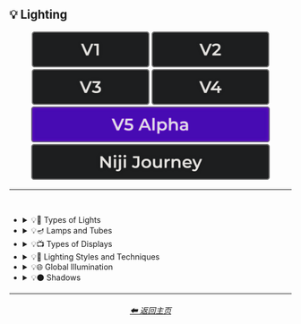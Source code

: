 <h2>💡 Lighting</h2>

<div align="center">

[<img src="/Images/Repo_Parts/Buttons/Version_Buttons/button_version_V1_inactive.webp?raw=true" alt="MidJourney V1" height="64" />](/Pages/MJ_V1/Style_Pages/Sphere/Lighting.md)
[<img src="/Images/Repo_Parts/Buttons/Version_Buttons/button_version_V2_inactive.webp?raw=true" alt="MidJourney V2" height="64" />](/Pages/MJ_V2/Style_Pages/Sphere/Lighting.md)
[<img src="/Images/Repo_Parts/Buttons/Version_Buttons/button_version_V3_inactive.webp?raw=true" alt="MidJourney V3" height="64" />](/Pages/MJ_V3/Style_Pages/Just_The_Style/Lighting.md)
[<img src="/Images/Repo_Parts/Buttons/Version_Buttons/button_version_V4_inactive.webp?raw=true" alt="MidJourney V4" height="64" />](/Pages/MJ_V4/Style_Pages/Just_The_Style/Lighting.md)
<br>
[<img src="/Images/Repo_Parts/Buttons/Version_Buttons/button_version_V5_Alpha_active_half.webp?raw=true" alt="MidJourney V5" height="64" />](/Pages/MJ_V5/Style_Pages/Just_The_Style/Lighting.md)
[<img src="/Images/Repo_Parts/Buttons/Version_Buttons/button_version_niji_inactive_half.webp?raw=true" alt="Niji Journey" height="64" />](/Pages/Niji_Journey/Style_Pages/Lighting.md)


</div>

<hr>
<br>


- <details><summary>💡🏮 Types of Lights</summary><p><div align="center">

    | Spotlight | Floodlight |
    | :-: | :-: |
    | <img src="/Images/MJ_V5/V5_Alpha_1/Midjourney_Styles/Spotlight.webp?raw=true" width="256" /> | <img src="/Images/MJ_V5/V5_Alpha_1/Midjourney_Styles/Floodlight.webp?raw=true" width="256" /> |
    
    <br>
    
    | Frontlight | Halfrear Lighting | Backlight |
    | :-: | :-: | :-: |
    | <img src="/Images/MJ_V5/V5_Alpha_1/Midjourney_Styles/Frontlight.webp?raw=true" width="256" /> | <img src="/Images/MJ_V5/V5_Alpha_1/Midjourney_Styles/Halfrear_Lighting.webp?raw=true" width="256" /> | <img src="/Images/MJ_V5/V5_Alpha_1/Midjourney_Styles/Backlight.webp?raw=true" width="256" /> | 
    
    <br>
    
    | Rim Lights | Rim Lighting | Marquee |
    | :-: | :-: | :-: |
    | <img src="/Images/MJ_V5/V5_Alpha_1/Midjourney_Styles/Rim_Lights.webp?raw=true" width="256" /> | <img src="/Images/MJ_V5/V5_Alpha_1/Midjourney_Styles/Rim_Lighting.webp?raw=true" width="256" /> | <img src="/Images/MJ_V5/V5_Alpha_1/Midjourney_Styles/Marquee.webp?raw=true" width="256" /> |
    
    <br>
    
    | Strobe | Strobe Light | Stroboscope |
    | :-: | :-: | :-: |
    | <img src="/Images/MJ_V5/V5_Alpha_1/Midjourney_Styles/Strobe.webp?raw=true" width="256" /> | <img src="/Images/MJ_V5/V5_Alpha_1/Midjourney_Styles/Strobe_Light.webp?raw=true" width="256" /> | <img src="/Images/MJ_V5/V5_Alpha_1/Midjourney_Styles/Stroboscope.webp?raw=true" width="256" /> |

    <br>

    | Flickering Light | Bubble Light |
    | :-: | :-: |
    | <img src="/Images/MJ_V5/V5_Alpha_1/Midjourney_Styles/Flickering_Light.webp?raw=true" width="256" /> | <img src="/Images/MJ_V5/V5_Alpha_1/Midjourney_Styles/Bubble_Light.webp?raw=true" width="256" /> |

    <br>

    | Dim | Dim Lighting | Dark Lighting |
    | :-: | :-: | :-: |
    | <img src="/Images/MJ_V5/V5_Alpha_1/Midjourney_Styles/Dim.webp?raw=true" width="256" /> | <img src="/Images/MJ_V5/V5_Alpha_1/Midjourney_Styles/Dim_Lighting.webp?raw=true" width="256" /> | <img src="/Images/MJ_V5/V5_Alpha_1/Midjourney_Styles/Dark_Lighting.webp?raw=true" width="256" /> |

    <br>
    
    | Bright | Ultrabright | Blinding Light |
    | :-: | :-: | :-: |
    | <img src="/Images/MJ_V5/V5_Alpha_1/Midjourney_Styles/Bright.webp?raw=true" width="256" /> | <img src="/Images/MJ_V5/V5_Alpha_1/Midjourney_Styles/Ultrabright.webp?raw=true" width="256" /> | <img src="/Images/MJ_V5/V5_Alpha_1/Midjourney_Styles/Blinding_Light.webp?raw=true" width="256" /> |
    
    <br>
    
    | Crepuscular Rays | Rays of Shimmering Light | Godrays |
    | :-: | :-: | :-: |
    | <img src="/Images/MJ_V5/V5_Alpha_1/Midjourney_Styles/Crepuscular_Rays.webp?raw=true" width="256" /> | <img src="/Images/MJ_V5/V5_Alpha_1/Midjourney_Styles/Rays_of_Shimmering_Light.webp?raw=true" width="256" /> | <img src="/Images/MJ_V5/V5_Alpha_1/Midjourney_Styles/Godrays.webp?raw=true" width="256" /> |
    
    <br>
    
    | Artificial Lighting | Natural Lighting |
    | :-: | :-: |
    | <img src="/Images/MJ_V5/V5_Alpha_1/Midjourney_Styles/Artificial_Lighting.webp?raw=true" width="256" /> | <img src="/Images/MJ_V5/V5_Alpha_1/Midjourney_Styles/Natural_Lighting.webp?raw=true" width="256" /> |

    <br>

    | Sunlight | Direct Sunlight | Sunshine Ray |
    | :-: | :-: | :-: |
    | <img src="/Images/MJ_V5/V5_Alpha_1/Midjourney_Styles/Sunlight.webp?raw=true" width="256" /> | <img src="/Images/MJ_V5/V5_Alpha_1/Midjourney_Styles/Direct_Sunlight.webp?raw=true" width="256" /> | <img src="/Images/MJ_V5/V5_Alpha_1/Midjourney_Styles/Sunshine_Ray.webp?raw=true" width="256" /> |
    
    <br>

    | Sunbeams | Sunshaft |
    | :-: | :-: |
    | <img src="/Images/MJ_V5/V5_Alpha_1/Midjourney_Styles/Sunbeams.webp?raw=true" width="256" /> | <img src="/Images/MJ_V5/V5_Alpha_1/Midjourney_Styles/Sunshaft.webp?raw=true" width="256" /> |

    <br>

    | Moonbeams | Starlight |
    | :-: | :-: |
    | <img src="/Images/MJ_V5/V5_Alpha_1/Midjourney_Styles/Moonbeams.webp?raw=true" width="256" /> | <img src="/Images/MJ_V5/V5_Alpha_1/Midjourney_Styles/Starlight.webp?raw=true" width="256" /> |

    <br>
    
    | Waning Light | Radiant Light |
    | :-: | :-: |
    | <img src="/Images/MJ_V5/V5_Alpha_1/Midjourney_Styles/Waning_Light.webp?raw=true" width="256" /> | <img src="/Images/MJ_V5/V5_Alpha_1/Midjourney_Styles/Radiant_Light.webp?raw=true" width="256" /> |

    <br>

    | Incandescent | Fluorescent |
    | :-: | :-: |
    | <img src="/Images/MJ_V5/V5_Alpha_1/Midjourney_Styles/Incandescent.webp?raw=true" width="256" /> | <img src="/Images/MJ_V5/V5_Alpha_1/Midjourney_Styles/Fluorescent.webp?raw=true" width="256" /> |

    <br>

    | CFL | CFL Light |
    | :-: | :-: |
    | <img src="/Images/MJ_V5/V5_Alpha_1/Midjourney_Styles/CFL.webp?raw=true" width="256" /> | <img src="/Images/MJ_V5/V5_Alpha_1/Midjourney_Styles/CFL_Light.webp?raw=true" width="256" /> |
    
    <br>

    | Candlelight | Torch | Torch Light |
    | :-: | :-: | :-: |
    | <img src="/Images/MJ_V5/V5_Alpha_1/Midjourney_Styles/Candlelight.webp?raw=true" width="256" /> | <img src="/Images/MJ_V5/V5_Alpha_1/Midjourney_Styles/Torch.webp?raw=true" width="256" /> | <img src="/Images/MJ_V5/V5_Alpha_1/Midjourney_Styles/Torch_Light.webp?raw=true" width="256" /> |

    <br>

    | Northern Lights |
    | :-: |
    | <img src="/Images/MJ_V5/V5_Alpha_1/Midjourney_Styles/Northern_Lights.webp?raw=true" width="256" /> |
    
    <br>
    
    | Tesla Coil | Electric Arc |
    | :-: | :-: |
    | <img src="/Images/MJ_V5/V5_Alpha_1/Midjourney_Styles/Tesla_Coil.webp?raw=true" width="256" /> | <img src="/Images/MJ_V5/V5_Alpha_1/Midjourney_Styles/Electric_Arc.webp?raw=true" width="256" /> |

    <br>

    | Glow Stick | Blacklight |
    | :-: | :-: |
    | <img src="/Images/MJ_V5/V5_Alpha_1/Midjourney_Styles/Glow_Stick.webp?raw=true" width="256" /> | <img src="/Images/MJ_V5/V5_Alpha_1/Midjourney_Styles/Blacklight.webp?raw=true" width="256" /> |

    <br>

    | Laser | Laser Light Show |
    | :-: | :-: |
    | <img src="/Images/MJ_V5/V5_Alpha_1/Midjourney_Styles/Laser.webp?raw=true" width="256" /> | <img src="/Images/MJ_V5/V5_Alpha_1/Midjourney_Styles/Laser_Light_Show.webp?raw=true" width="256" /> |

    <br>
    
    | Dye-Laser | Ion-Laser | Gas-Laser |
    | :-: | :-: | :-: |
    | <img src="/Images/MJ_V5/V5_Alpha_1/Midjourney_Styles/Dye-Laser.webp?raw=true" width="256" /> | <img src="/Images/MJ_V5/V5_Alpha_1/Midjourney_Styles/Ion-Laser.webp?raw=true" width="256" /> | <img src="/Images/MJ_V5/V5_Alpha_1/Midjourney_Styles/Gas-Laser.webp?raw=true" width="256" /> |

    <br>

    | Gobo | Gobo Light |
    | :-: | :-: |
    | <img src="/Images/MJ_V5/V5_Alpha_1/Midjourney_Styles/Gobo.webp?raw=true" width="256" /> | <img src="/Images/MJ_V5/V5_Alpha_1/Midjourney_Styles/Gobo_Light.webp?raw=true" width="256" /> |

    <br>
    
    | Halogen | Argon Flash |
    | :-: | :-: |
    | <img src="/Images/MJ_V5/V5_Alpha_1/Midjourney_Styles/Halogen.webp?raw=true" width="256" /> | <img src="/Images/MJ_V5/V5_Alpha_1/Midjourney_Styles/Argon_Flash.webp?raw=true" width="256" /> |

    <br>
    
    | Lantern | Schwarz Lantern | Coleman Lantern |
    | :-: | :-: | :-: |
    | <img src="/Images/MJ_V5/V5_Alpha_1/Midjourney_Styles/Lantern.webp?raw=true" width="256" /> | <img src="/Images/MJ_V5/V5_Alpha_1/Midjourney_Styles/Schwarz_Lantern.webp?raw=true" width="256" /> | <img src="/Images/MJ_V5/V5_Alpha_1/Midjourney_Styles/Coleman_Lantern.webp?raw=true" width="256" /> |

    <br>

    | Flare | Ember Light |
    | :-: | :-: |
    | <img src="/Images/MJ_V5/V5_Alpha_1/Midjourney_Styles/Flare.webp?raw=true" width="256" /> | <img src="/Images/MJ_V5/V5_Alpha_1/Midjourney_Styles/Ember_Light.webp?raw=true" width="256" /> |

    <br>
    
    | Edison Bulb |
    | :-: |
    | <img src="/Images/MJ_V5/V5_Alpha_1/Midjourney_Styles/Edison_Bulb.webp?raw=true" width="256" /> |

    <br>
    
    | Nightlight | Christmas Lights |
    | :-: | :-: |
    | <img src="/Images/MJ_V5/V5_Alpha_1/Midjourney_Styles/Nightlight.webp?raw=true" width="256" /> | <img src="/Images/MJ_V5/V5_Alpha_1/Midjourney_Styles/Christmas_Lights.webp?raw=true" width="256" /> |

    <br>

    | Optical Fiber | Electroluminescent Wire | Electromagnetic Spectrum |
    | :-: | :-: | :-: |
    | <img src="/Images/MJ_V5/V5_Alpha_1/Midjourney_Styles/Optical_Fiber.webp?raw=true" width="256" /> | <img src="/Images/MJ_V5/V5_Alpha_1/Midjourney_Styles/Electroluminescent_Wire.webp?raw=true" width="256" /> | <img src="/Images/MJ_V5/V5_Alpha_1/Midjourney_Styles/Electromagnetic_Spectrum.webp?raw=true" width="256" /> |

    <br>
    
    | Infrared | Ultraviolet | UV |
    | :-: | :-: | :-: |
    | <img src="/Images/MJ_V5/V5_Alpha_1/Midjourney_Styles/Infrared.webp?raw=true" width="256" /> | <img src="/Images/MJ_V5/V5_Alpha_1/Midjourney_Styles/Ultraviolet.webp?raw=true" width="256" /> | <img src="/Images/MJ_V5/V5_Alpha_1/Midjourney_Styles/UV.webp?raw=true" width="256" /> | 

    <br>
    
    | X-Ray | Lightspeed |
    | :-: | :-: |
    | <img src="/Images/MJ_V5/V5_Alpha_1/Midjourney_Styles/X-Ray.webp?raw=true" width="256" /> | <img src="/Images/MJ_V5/V5_Alpha_1/Midjourney_Styles/Lightspeed.webp?raw=true" width="256" /> |

    <br>

    | Nightclub |
    | :-: |
    | <img src="/Images/MJ_V5/V5_Alpha_1/Midjourney_Styles/Nightclub.webp?raw=true" width="256" /> |
    
    <br>
    
    | Glowing Radioactivity | Nuclear Waste | Glowing Nuclear Waste |
    | :-: | :-: | :-: |
    | <img src="/Images/MJ_V5/V5_Alpha_1/Midjourney_Styles/Glowing_Radioactivity.webp?raw=true" width="256" /> | <img src="/Images/MJ_V5/V5_Alpha_1/Midjourney_Styles/Nuclear_Waste.webp?raw=true" width="256" /> | <img src="/Images/MJ_V5/V5_Alpha_1/Midjourney_Styles/Glowing_Nuclear_Waste.webp?raw=true" width="256" /> |

  </div></p></details>


- <details><summary>💡🪔 Lamps and Tubes</summary><p><div align="center">

    | Flash-Lamp | Flashtube |
    | :-: | :-: |
    | <img src="/Images/MJ_V5/V5_Alpha_1/Midjourney_Styles/Flash-Lamp.webp?raw=true" width="256" /> | <img src="/Images/MJ_V5/V5_Alpha_1/Midjourney_Styles/Flashtube.webp?raw=true" width="256" /> |

    <br>

    | Incandescent Lamp | Fluorescent Lamp |
    | :-: | :-: |
    | <img src="/Images/MJ_V5/V5_Alpha_1/Midjourney_Styles/Incandescent_Lamp.webp?raw=true" width="256" /> | <img src="/Images/MJ_V5/V5_Alpha_1/Midjourney_Styles/Fluorescent_Lamp.webp?raw=true" width="256" /> |

    <br>

    | Plasma Globe | Plasma Lamp | Lava Lamp |
    | :-: | :-: | :-: |
    | <img src="/Images/MJ_V5/V5_Alpha_1/Midjourney_Styles/Plasma_Globe.webp?raw=true" width="256" /> | <img src="/Images/MJ_V5/V5_Alpha_1/Midjourney_Styles/Plasma_Lamp.webp?raw=true" width="256" /> | <img src="/Images/MJ_V5/V5_Alpha_1/Midjourney_Styles/Lava_Lamp.webp?raw=true" width="256" /> |

    <br>

    | Crackle Tube |
    | :-: |
    | <img src="/Images/MJ_V5/V5_Alpha_1/Midjourney_Styles/Crackle_Tube.webp?raw=true" width="256" /> |

    <br>

    | Halogen Lamp |
    | :-: |
    | <img src="/Images/MJ_V5/V5_Alpha_1/Midjourney_Styles/Halogen_Lamp.webp?raw=true" width="256" /> |

    <br>

    | Neon Lamp | Xenon Lamp | Krypton Lamp |
    | :-: | :-: | :-: |
    | <img src="/Images/MJ_V5/V5_Alpha_1/Midjourney_Styles/Neon_Lamp.webp?raw=true" width="256" /> | <img src="/Images/MJ_V5/V5_Alpha_1/Midjourney_Styles/Xenon_Lamp.webp?raw=true" width="256" /> | <img src="/Images/MJ_V5/V5_Alpha_1/Midjourney_Styles/Krypton_Lamp.webp?raw=true" width="256" /> |

    <br>

    | Argon Lamp |
    | :-: |
    | <img src="/Images/MJ_V5/V5_Alpha_1/Midjourney_Styles/Argon_Lamp.webp?raw=true" width="256" /> |

    <br>

    | Helium Lamp | Carbide Lamp |
    | :-: | :-: |
    | <img src="/Images/MJ_V5/V5_Alpha_1/Midjourney_Styles/Helium_Lamp.webp?raw=true" width="256" /> | <img src="/Images/MJ_V5/V5_Alpha_1/Midjourney_Styles/Carbide_Lamp.webp?raw=true" width="256" /> |

    <br>

    | Argand Lamp | Diya Lamp | Arc Lamp |
    | :-: | :-: | :-: |
    | <img src="/Images/MJ_V5/V5_Alpha_1/Midjourney_Styles/Argand_Lamp.webp?raw=true" width="256" /> | <img src="/Images/MJ_V5/V5_Alpha_1/Midjourney_Styles/Diya_Lamp.webp?raw=true" width="256" /> | <img src="/Images/MJ_V5/V5_Alpha_1/Midjourney_Styles/Arc_Lamp.webp?raw=true" width="256" /> |

    <br>

    | Gas Lamp | Gas Mantle | Kerosene Lamp |
    | :-: | :-: | :-: |
    | <img src="/Images/MJ_V5/V5_Alpha_1/Midjourney_Styles/Gas_Lamp.webp?raw=true" width="256" /> | <img src="/Images/MJ_V5/V5_Alpha_1/Midjourney_Styles/Gas_Mantle.webp?raw=true" width="256" /> | <img src="/Images/MJ_V5/V5_Alpha_1/Midjourney_Styles/Kerosene_Lamp.webp?raw=true" width="256" /> |

    <br>

    | Tilley Lamp | Oil Lamp |
    | :-: | :-: |
    | <img src="/Images/MJ_V5/V5_Alpha_1/Midjourney_Styles/Tilley_Lamp.webp?raw=true" width="256" /> | <img src="/Images/MJ_V5/V5_Alpha_1/Midjourney_Styles/Oil_Lamp.webp?raw=true" width="256" /> |

    <br>

    | Mercury-Vapor Lamp | Metal-Halide Lamp | Sodium-Vapor Lamp |
    | :-: | :-: | :-: |
    | <img src="/Images/MJ_V5/V5_Alpha_1/Midjourney_Styles/Mercury-Vapor_Lamp.webp?raw=true" width="256" /> | <img src="/Images/MJ_V5/V5_Alpha_1/Midjourney_Styles/Metal-Halide_Lamp.webp?raw=true" width="256" /> | <img src="/Images/MJ_V5/V5_Alpha_1/Midjourney_Styles/Sodium-Vapor_Lamp.webp?raw=true" width="256" /> |

    <br>

    | Sulfur Lamp | Hollow-Cathode Lamp | Electrodeless Lamp |
    | :-: | :-: | :-: |
    | <img src="/Images/MJ_V5/V5_Alpha_1/Midjourney_Styles/Sulfur_Lamp.webp?raw=true" width="256" /> | <img src="/Images/MJ_V5/V5_Alpha_1/Midjourney_Styles/Hollow-Cathode_Lamp.webp?raw=true" width="256" /> | <img src="/Images/MJ_V5/V5_Alpha_1/Midjourney_Styles/Electrodeless_Lamp.webp?raw=true" width="256" /> |

    <br>

    | Nixie Tube | Rubens-Tube |
    | :-: | :-: |
    | <img src="/Images/MJ_V5/V5_Alpha_1/Midjourney_Styles/Nixie_Tube.webp?raw=true" width="256" /> | <img src="/Images/MJ_V5/V5_Alpha_1/Midjourney_Styles/Rubens-Tube.webp?raw=true" width="256" /> |

    <br>

    | Vacuum Tube Lamp | Geissler Tube | Dekatron |
    | :-: | :-: | :-: |
    | <img src="/Images/MJ_V5/V5_Alpha_1/Midjourney_Styles/Vacuum_Tube_Lamp.webp?raw=true" width="256" /> | <img src="/Images/MJ_V5/V5_Alpha_1/Midjourney_Styles/Geissler_Tube.webp?raw=true" width="256" /> | <img src="/Images/MJ_V5/V5_Alpha_1/Midjourney_Styles/Dekatron.webp?raw=true" width="256" /> |

  </div></p></details>


- <details><summary>💡📺 Types of Displays</summary><p><div align="center">
    
    | 7 Segment Display | Dot Matrix Display | Electroluminescent Display |
    | :-: | :-: | :-: |
    | <img src="/Images/MJ_V5/V5_Alpha_1/Midjourney_Styles/7_Segment_Display.webp?raw=true" width="256" /> | <img src="/Images/MJ_V5/V5_Alpha_1/Midjourney_Styles/Dot_Matrix_Display.webp?raw=true" width="256" /> | <img src="/Images/MJ_V5/V5_Alpha_1/Midjourney_Styles/Electroluminescent_Display.webp?raw=true" width="256" /> |
    
    <br>

    | CRT | Vacuum Fluorescent Display | Phosphor Display |
    | :-: | :-: | :-: |
    | <img src="/Images/MJ_V5/V5_Alpha_1/Midjourney_Styles/CRT.webp?raw=true" width="256" /> | <img src="/Images/MJ_V5/V5_Alpha_1/Midjourney_Styles/Vacuum_Fluorescent_Display.webp?raw=true" width="256" /> | <img src="/Images/MJ_V5/V5_Alpha_1/Midjourney_Styles/Phosphor_Display.webp?raw=true" width="256" /> |
    
    <br>
    
    | LCD | LED |
    | :-: | :-: |
    | <img src="/Images/MJ_V5/V5_Alpha_1/Midjourney_Styles/LCD.webp?raw=true" width="256" /> | <img src="/Images/MJ_V5/V5_Alpha_1/Midjourney_Styles/LED.webp?raw=true" width="256" /> |
    
    <br>
    
    | OLED | AMOLED |
    | :-: | :-: |
    | <img src="/Images/MJ_V5/V5_Alpha_1/Midjourney_Styles/OLED.webp?raw=true" width="256" /> | <img src="/Images/MJ_V5/V5_Alpha_1/Midjourney_Styles/AMOLED.webp?raw=true" width="256" /> |
    
    <br>
    
    | Plasma Display | Quantum Dot | Quantum Dot Display |
    | :-: | :-: | :-: |
    | <img src="/Images/MJ_V5/V5_Alpha_1/Midjourney_Styles/Plasma_Display.webp?raw=true" width="256" /> | <img src="/Images/MJ_V5/V5_Alpha_1/Midjourney_Styles/Quantum_Dot.webp?raw=true" width="256" /> | <img src="/Images/MJ_V5/V5_Alpha_1/Midjourney_Styles/Quantum_Dot_Display.webp?raw=true" width="256" /> |

    <br>

    | Jumbotron |
    | :-: |
    | <img src="/Images/MJ_V5/V5_Alpha_1/Midjourney_Styles/Jumbotron.webp?raw=true" width="256" /> |

    </div></p></details>


- <details><summary>💡🔦 Lighting Styles and Techniques</summary><p><div align="center">

    | Lighting | Illuminated | Illumination |
    | :-: | :-: | :-: |
    | <img src="/Images/MJ_V5/V5_Alpha_1/Midjourney_Styles/Lighting.webp?raw=true" width="256" /> | <img src="/Images/MJ_V5/V5_Alpha_1/Midjourney_Styles/Illuminated.webp?raw=true" width="256" /> | <img src="/Images/MJ_V5/V5_Alpha_1/Midjourney_Styles/Illumination.webp?raw=true" width="256" /> |
    
    <br>

    | Moody Lighting | Mood Lighting |
    | :-: | :-: |
    | <img src="/Images/MJ_V5/V5_Alpha_1/Midjourney_Styles/Moody_Lighting.webp?raw=true" width="256" /> | <img src="/Images/MJ_V5/V5_Alpha_1/Midjourney_Styles/Mood_Lighting.webp?raw=true" width="256" /> |

    <br>

    | Cinematic Lighting | Studio Lighting | Cove Lighting |
    | :-: | :-: | :-: |
    | <img src="/Images/MJ_V5/V5_Alpha_1/Midjourney_Styles/Cinematic_Lighting.webp?raw=true" width="256" /> | <img src="/Images/MJ_V5/V5_Alpha_1/Midjourney_Styles/Studio_Lighting.webp?raw=true" width="256" /> | <img src="/Images/MJ_V5/V5_Alpha_1/Midjourney_Styles/Cove_Lighting.webp?raw=true" width="256" /> |
    
    <br>
    
    | Soft Lighting | Hard Lighting | Accent Lighting |
    | :-: | :-: | :-: |
    | <img src="/Images/MJ_V5/V5_Alpha_1/Midjourney_Styles/Soft_Lighting.webp?raw=true" width="256" /> | <img src="/Images/MJ_V5/V5_Alpha_1/Midjourney_Styles/Hard_Lighting.webp?raw=true" width="256" /> | <img src="/Images/MJ_V5/V5_Alpha_1/Midjourney_Styles/Accent_Lighting.webp?raw=true" width="256" /> |
    
    <br>
    
    | Volumetric | Volumetric Lighting | Contre-Jour |
    | :-: | :-: | :-: |
    | <img src="/Images/MJ_V5/V5_Alpha_1/Midjourney_Styles/Volumetric.webp?raw=true" width="256" /> | <img src="/Images/MJ_V5/V5_Alpha_1/Midjourney_Styles/Volumetric_Lighting.webp?raw=true" width="256" /> | <img src="/Images/MJ_V5/V5_Alpha_1/Midjourney_Styles/Contre-Jour.webp?raw=true" width="256" /> |
    
    <br>
    
    | Rembrandt Lighting | Split Lighting | Beautiful Lighting |
    | :-: | :-: | :-: |
    | <img src="/Images/MJ_V5/V5_Alpha_1/Midjourney_Styles/Rembrandt_Lighting.webp?raw=true" width="256" /> | <img src="/Images/MJ_V5/V5_Alpha_1/Midjourney_Styles/Split_Lighting.webp?raw=true" width="256" /> | <img src="/Images/MJ_V5/V5_Alpha_1/Midjourney_Styles/Beautiful_Lighting.webp?raw=true" width="256" /> |
    
    <br>
    
    | Low-Key Lighting | High-Key Lighting |
    | :-: | :-: |
    | <img src="/Images/MJ_V5/V5_Alpha_1/Midjourney_Styles/Low-Key_Lighting.webp?raw=true" width="256" /> | <img src="/Images/MJ_V5/V5_Alpha_1/Midjourney_Styles/High-Key_Lighting.webp?raw=true" width="256" /> |
    
    <br>
    
    | Downlighting | Uplighting |
    | :-: | :-: |
    | <img src="/Images/MJ_V5/V5_Alpha_1/Midjourney_Styles/Downlighting.webp?raw=true" width="256" /> | <img src="/Images/MJ_V5/V5_Alpha_1/Midjourney_Styles/Uplighting.webp?raw=true" width="256" /> |
    
    <br>
    
    | Under-Illumination | Over-Illumination |
    | :-: | :-: |
    | <img src="/Images/MJ_V5/V5_Alpha_1/Midjourney_Styles/Under-Illumination.webp?raw=true" width="256" /> | <img src="/Images/MJ_V5/V5_Alpha_1/Midjourney_Styles/Over-Illumination.webp?raw=true" width="256" /> |

    <br>
    
    | Veiling Flare | Caustic Lighting | Ethereal Lighting |
    | :-: | :-: | :-: |
    | <img src="/Images/MJ_V5/V5_Alpha_1/Midjourney_Styles/Veiling_Flare.webp?raw=true" width="256" /> | <img src="/Images/MJ_V5/V5_Alpha_1/Midjourney_Styles/Caustic_Lighting.webp?raw=true" width="256" /> | <img src="/Images/MJ_V5/V5_Alpha_1/Midjourney_Styles/Ethereal_Lighting.webp?raw=true" width="256" /> |

    <br>

    | Nightclub Lighting | DJ Lighting |
    | :-: | :-: |
    | <img src="/Images/MJ_V5/V5_Alpha_1/Midjourney_Styles/Nightclub_Lighting.webp?raw=true" width="256" /> | <img src="/Images/MJ_V5/V5_Alpha_1/Midjourney_Styles/DJ_Lighting.webp?raw=true" width="256" /> |

    <br>

    | Concert Lighting | Museum Lighting |
    | :-: | :-: |
    | <img src="/Images/MJ_V5/V5_Alpha_1/Midjourney_Styles/Concert_Lighting.webp?raw=true" width="256" /> | <img src="/Images/MJ_V5/V5_Alpha_1/Midjourney_Styles/Museum_Lighting.webp?raw=true" width="256" /> |

    <br>

    | Light Pollution |
    | :-: |
    | <img src="/Images/MJ_V5/V5_Alpha_1/Midjourney_Styles/Light_Pollution.webp?raw=true" width="256" /> |

    <br>
    
    | Epic Light |
    | :-: |
    | <img src="/Images/MJ_V5/V5_Alpha_1/Midjourney_Styles/Epic_Light.webp?raw=true" width="256" /> |

    </div></p></details>


- <details><summary>💡🌐 Global Illumination</summary><p><div align="center">

    | Global Illumination | Lumen Global Illumination | Screen Space Global Illumination |
    | :-: | :-: | :-: |
    | <img src="/Images/MJ_V5/V5_Alpha_1/Midjourney_Styles/Global_Illumination.webp?raw=true" width="256" /> | <img src="/Images/MJ_V5/V5_Alpha_1/Midjourney_Styles/Lumen_Global_Illumination.webp?raw=true" width="256" /> | <img src="/Images/MJ_V5/V5_Alpha_1/Midjourney_Styles/Screen_Space_Global_Illumination.webp?raw=true" width="256" /> | 
    
    <br>
    
    | Ray Tracing Global Illumination |
    | :-: |
    | <img src="/Images/MJ_V5/V5_Alpha_1/Midjourney_Styles/Ray_Tracing_Global_Illumination.webp?raw=true" width="256" /> |

    <br>

    | Photon-Mapping |
    | :-: |
    | <img src="/Images/MJ_V5/V5_Alpha_1/Midjourney_Styles/Photon-Mapping.webp?raw=true" width="256" /> |

    </div></p></details>


- <details><summary>💡⚫ Shadows</summary><p><div align="center">
    
    | Shadow | Shadows | Ray Traced Shadows |
    | :-: | :-: | :-: |
    | <img src="/Images/MJ_V5/V5_Alpha_1/Midjourney_Styles/Shadow.webp?raw=true" width="256" /> | <img src="/Images/MJ_V5/V5_Alpha_1/Midjourney_Styles/Shadows.webp?raw=true" width="256" /> | <img src="/Images/MJ_V5/V5_Alpha_1/Midjourney_Styles/Ray_Traced_Shadows.webp?raw=true" width="256" /> |

    </div></p></details>

<hr>
<div align="center">
    <h6><a href="/README.md">⬅ 返回主页</a></h6>
</div>